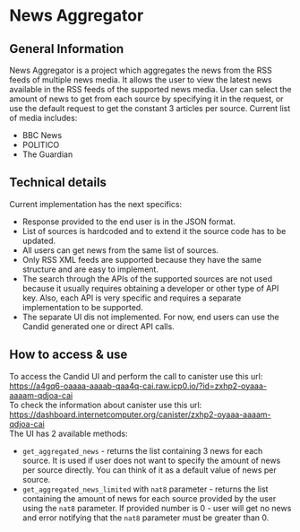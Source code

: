 # News Aggregator

## General Information
News Aggregator is a project which aggregates the news from the RSS feeds of multiple news media. It allows the user to view the latest news available in the RSS feeds of the supported news media. User can select the amount of news to get from each source by specifying it in the request, or use the default request to get the constant 3 articles per source. Current list of media includes:
- BBC News
- POLITICO
- The Guardian

## Technical details
Current implementation has the next specifics:
- Response provided to the end user is in the JSON format.
- List of sources is hardcoded and to extend it the source code has to be updated.
- All users can get news from the same list of sources.
- Only RSS XML feeds are supported because they have the same structure and are easy to implement.
- The search through the APIs of the supported sources are not used because it usually requires obtaining a developer or other type of API key. Also, each API is very specific and requires a separate implementation to be supported.
- The separate UI dis not implemented. For now, end users can use the Candid generated one or direct API calls.

## How to access & use
To access the Candid UI and perform the call to canister use this url: https://a4gq6-oaaaa-aaaab-qaa4q-cai.raw.icp0.io/?id=zxhp2-oyaaa-aaaam-qdjoa-cai <br>
To check the information about canister use this url: https://dashboard.internetcomputer.org/canister/zxhp2-oyaaa-aaaam-qdjoa-cai <br>
The UI has 2 available methods:
- ``get_aggregated_news`` - returns the list containing 3 news for each source. It is used if user does not want to specify the amount of news per source directly. You can think of it as a default value of news per source.
- ``get_aggregated_news_limited`` with ``nat8`` parameter - returns the list containing the amount of news for each source provided by the user using the ``nat8`` parameter. If provided number is 0 - user will get no news and error notifying that the ``nat8`` parameter must be greater than 0.